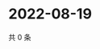 # 2022-08-19

共 0 条

<!-- BEGIN WEIBO -->
<!-- 最后更新时间 Fri Aug 19 2022 12:49:25 GMT+0800 (China Standard Time) -->

<!-- END WEIBO -->
